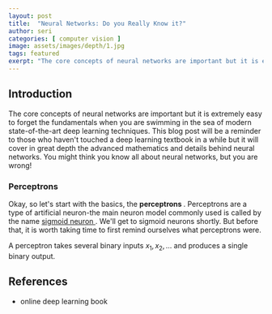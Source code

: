 ```yaml
---
layout: post
title:  "Neural Networks: Do you Really Know it?"
author: seri
categories: [ computer vision ]
image: assets/images/depth/1.jpg
tags: featured
exerpt: "The core concepts of neural networks are important but it is extremely easy to forget the fundamentals when you are lost in the sea of modern state-of-the-art techniques. This blog post is a reminder of the fundamentals yet it will cover all the advanced mathematics and details behind neural network. You might think you know all about neural networks, but you are wrong!"
---
```


<!--more-->


<h2> Introduction </h2>
The core concepts of neural networks are important but it is extremely easy to forget the fundamentals when you are swimming in the sea of modern state-of-the-art deep learning techniques. This blog post will be a reminder to those who haven't touched a deep learning textbook in a while but it will cover in great depth the advanced mathematics and details behind neural networks. You might think you know all about neural networks, but you are wrong!

<h3> Perceptrons </h3>

Okay, so let's start with the basics, the <b> perceptrons </b> . Perceptrons are a type of artificial neuron-the main neuron model commonly used is called by the name <u> sigmoid neuron </u>. We'll get to sigmoid neurons shortly. But before that, it is worth taking time to first remind ourselves what perceptrons were. 

A perceptron takes several binary inputs $x_1, x_2, \dots$ and produces a single binary output. 



<h2> References </h2>
<ul><li><a=href="http://neuralnetworksanddeeplearning.com/chap1.html"> online deep learning book </a></li>
</ul>

